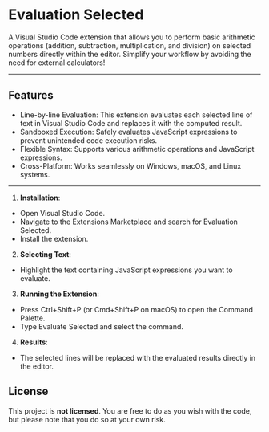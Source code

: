 # Evaluation Selected

A Visual Studio Code extension that allows you to perform basic arithmetic operations (addition, subtraction, multiplication, and division) on selected numbers directly within the editor. Simplify your workflow by avoiding the need for external calculators!

---

## Features

- Line-by-line Evaluation: This extension evaluates each selected line of text in Visual Studio Code and replaces it with the computed result.
- Sandboxed Execution: Safely evaluates JavaScript expressions to prevent unintended code execution risks.
- Flexible Syntax: Supports various arithmetic operations and JavaScript expressions.
- Cross-Platform: Works seamlessly on Windows, macOS, and Linux systems.

---

1. **Installation**:

- Open Visual Studio Code.
- Navigate to the Extensions Marketplace and search for Evaluation Selected.
- Install the extension.

2. **Selecting Text**:

- Highlight the text containing JavaScript expressions you want to evaluate.

3. **Running the Extension**:

- Press Ctrl+Shift+P (or Cmd+Shift+P on macOS) to open the Command Palette.
- Type Evaluate Selected and select the command.

4. **Results**:

- The selected lines will be replaced with the evaluated results directly in the editor.

## License

This project is **not licensed**. You are free to do as you wish with the code, but please note that you do so at your own risk.
